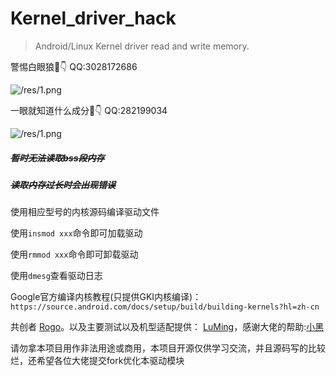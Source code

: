 # Kernel_driver_hack
> Android/Linux Kernel driver read and write  memory.

警惕白眼狼🤣👇 QQ:3028172686 

![/res/1.png](https://github.com/Jiang-Night/Kernel_driver_hack/blob/main/res/2.png)



一眼就知道什么成分🤣👇 QQ:282199034

![/res/1.png](https://github.com/Jiang-Night/Kernel_driver_hack/blob/main/res/2.jpg)

##### ~~暂时无法读取bss段内存~~

##### ~~读取内存过长时会出现错误~~

使用相应型号的内核源码编译驱动文件

使用`insmod xxx`命令即可加载驱动

使用`rmmod xxx`命令即可卸载驱动

使用`dmesg`查看驱动日志

Google官方编译内核教程(只提供GKI内核编译)：`https://source.android.com/docs/setup/build/building-kernels?hl=zh-cn`

共创者  [Rogo](https://github.com/rogxo/kernel_hack)。以及主要测试以及机型适配提供： [LuMing](https://github.com/smm800)，感谢大佬的帮助:[小黑](https://github.com/GameCheatExpert)

请勿拿本项目用作非法用途或商用，本项目开源仅供学习交流，并且源码写的比较烂，还希望各位大佬提交fork优化本驱动模块
